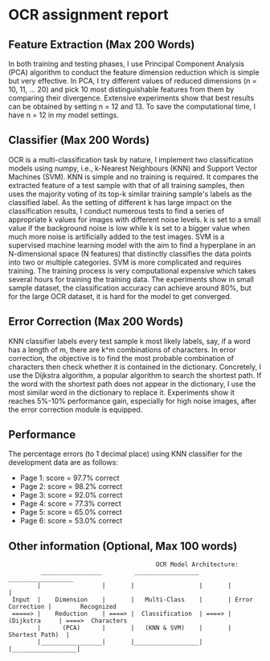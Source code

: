 # OCR assignment report

## Feature Extraction (Max 200 Words)
   In both training and testing phases, I use Principal Component Analysis (PCA) algorithm to conduct the feature dimension reduction which is simple but very effective. In PCA, I try different values of reduced dimensions (n = 10, 11, ... 20) and pick 10 most distinguishable features from them by comparing their divergence. Extensive experiments show that best results can be obtained by setting n = 12 and 13. To save the computational time, I have n = 12 in my model settings.

## Classifier (Max 200 Words)
   OCR is a multi-classification task by nature, I implement two classification models using numpy, i.e., k-Nearest Neighbours (KNN) and Support Vector Machines (SVM). KNN is simple and no training is required. It compares the extracted feature of a test sample with that of all training samples, then uses the majority voting of its top-k similar training sample's labels as the classified label. As the setting of different k has large impact on the classification results, I conduct numerous tests to find a series of appropriate k values for images with different noise levels. k is set to a small value if the background noise is low while k is set to a bigger value when much more noise is artificially added to the test images.
   SVM is a supervised machine learning model with the aim to find a hyperplane in an N-dimensional space (N features) that distinctly classifies the data points into two or multiple categories. SVM is more complicated and requires training. The training process is very computational expensive which takes several hours for training the training data. The experiments show in small sample dataset, the classification accuracy can achieve around 80%, but for the large OCR dataset, it is hard for the model to get converged. 

## Error Correction (Max 200 Words)
KNN classifier labels every test sample k most likely labels, say, if a word has a length of m, there are k^m combinations of characters. In error correction, the objective is to find the most probable combination of characters then check whether it is contained in the dictionary. Concretely, I use the Dijkstra algorithm, a popular algorithm to search the shortest path. If the word with the shortest path does not appear in the dictionary, I use the most similar word in the dictionary to replace it. Experiments show it reaches 5%-10% performance gain, especially for high noise images, after the error correction module is equipped.

## Performance
The percentage errors (to 1 decimal place) using KNN classifier for the development data are as follows:
- Page 1: score = 97.7% correct
- Page 2: score = 98.2% correct
- Page 3: score = 92.0% correct
- Page 4: score = 77.3% correct
- Page 5: score = 65.0% correct
- Page 6: score = 53.0% correct

## Other information (Optional, Max 100 words)

                                             OCR Model Architecture:
             _________________         __________________         __________________
            |                 |       |                  |       |                  |
     Input  |    Dimension    |       |   Multi-Class    |       | Error Correction |        Recognized 
     =====> |    Reduction    | ====> |  Classification  | ====> |    (Dijkstra     | ====>  Characters
            |      (PCA)      |       |   (KNN & SVM)    |       |  Shortest Path)  |
            |_________________|       |__________________|       |__________________|                                     

